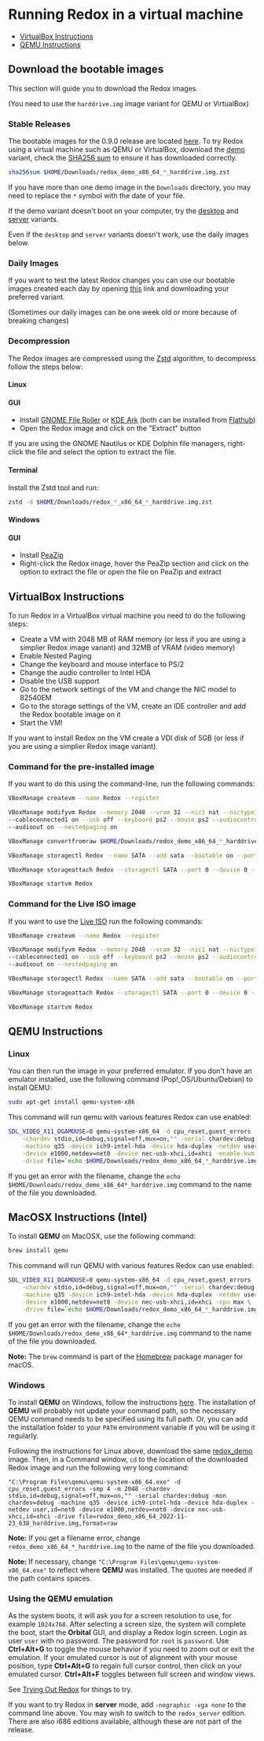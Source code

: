 # Running Redox in a virtual machine

- [VirtualBox Instructions](#virtualbox-instructions)
- [QEMU Instructions](#qemu-instructions)

## Download the bootable images

This section will guide you to download the Redox images.

(You need to use the `harddrive.img` image variant for QEMU or VirtualBox)

### Stable Releases

The bootable images for the 0.9.0 release are located [here](https://static.redox-os.org/releases/0.9.0/x86_64/). To try Redox using a virtual machine such as QEMU or VirtualBox, download the [demo](https://static.redox-os.org/releases/0.9.0/x86_64/redox_demo_x86_64_2024-09-07_1225_harddrive.img.zst) variant, check the [SHA256 sum](https://static.redox-os.org/releases/0.9.0/x86_64/SHA256SUM) to ensure it has downloaded correctly.

```sh
sha256sum $HOME/Downloads/redox_demo_x86_64_*_harddrive.img.zst
```

If you have more than one demo image in the `Downloads` directory, you may need to replace the `*` symbol with the date of your file.

If the demo variant doesn't boot on your computer, try the [desktop](https://static.redox-os.org/releases/0.9.0/x86_64/redox_desktop_x86_64_2024-09-07_1225_harddrive.img.zst) and [server](https://static.redox-os.org/releases/0.9.0/x86_64/redox_server_x86_64_2024-09-07_1225_harddrive.img.zst) variants.

Even if the `desktop` and `server` variants doesn't work, use the daily images below.

### Daily Images

If you want to test the latest Redox changes you can use our bootable images created each day by opening [this](https://static.redox-os.org/img) link and downloading your preferred variant.

(Sometimes our daily images can be one week old or more because of breaking changes)

### Decompression

The Redox images are compressed using the [Zstd](https://github.com/facebook/zstd) algorithm, to decompress follow the steps below:

#### Linux

#### GUI

- Install [GNOME File Roller](https://gitlab.gnome.org/GNOME/file-roller) or [KDE Ark](https://apps.kde.org/ark/) (both can be installed from [Flathub](https://flathub.org/))
- Open the Redox image and click on the "Extract" button

If you are using the GNOME Nautilus or KDE Dolphin file managers, right-click the file and select the option to extract the file.

#### Terminal

Install the Zstd tool and run:

```sh
zstd -d $HOME/Downloads/redox_*_x86_64_*_harddrive.img.zst
```

#### Windows

#### GUI

- Install [PeaZip](https://peazip.github.io/)
- Right-click the Redox image, hover the PeaZip section and click on the option to extract the file or open the file on PeaZip and extract

## VirtualBox Instructions

To run Redox in a VirtualBox virtual machine you need to do the following steps:

- Create a VM with 2048 MB of RAM memory (or less if you are using a simplier Redox image variant) and 32MB of VRAM (video memory)
- Enable Nested Paging
- Change the keyboard and mouse interface to PS/2
- Change the audio controller to Intel HDA
- Disable the USB support
- Go to the network settings of the VM and change the NIC model to 82540EM
- Go to the storage settings of the VM, create an IDE controller and add the Redox bootable image on it
- Start the VM!

If you want to install Redox on the VM create a VDI disk of 5GB (or less if you are using a simplier Redox image variant).

### Command for the pre-installed image

If you want to do this using the command-line, run the following commands:

```sh
VBoxManage createvm --name Redox --register
```

```sh
VBoxManage modifyvm Redox --memory 2048 --vram 32 --nic1 nat --nictype1 82540EM \
--cableconnected1 on --usb off --keyboard ps2 --mouse ps2 --audiocontroller hda \
--audioout on --nestedpaging on
```

```sh
VBoxManage convertfromraw $HOME/Downloads/redox_demo_x86_64_*_harddrive.img harddrive.vdi
```

```sh
VBoxManage storagectl Redox --name SATA --add sata --bootable on --portcount 1
```

```sh
VBoxManage storageattach Redox --storagectl SATA --port 0 --device 0 --type hdd --medium harddrive.vdi
```

```sh
VBoxManage startvm Redox
```

### Command for the Live ISO image

If you want to use the [Live ISO](https://static.redox-os.org/releases/0.9.0/x86_64/redox_demo_x86_64_2024-09-07_1225_livedisk.iso.zst) run the following commands:

```sh
VBoxManage createvm --name Redox --register
```

```sh
VBoxManage modifyvm Redox --memory 2048 --vram 32 --nic1 nat --nictype1 82540EM \
--cableconnected1 on --usb off --keyboard ps2 --mouse ps2 --audiocontroller hda \
--audioout on --nestedpaging on
```

```sh
VBoxManage storagectl Redox --name SATA --add sata --bootable on --portcount 1
```

```sh
VBoxManage storageattach Redox --storagectl SATA --port 0 --device 0 --type dvddrive --medium $HOME/Downloads/redox_demo_x86_64_*_livedisk.iso
```

```sh
VBoxManage startvm Redox
```

## QEMU Instructions

### Linux

You can then run the image in your preferred emulator. If you don't have an emulator installed, use the following command (Pop!\_OS/Ubuntu/Debian) to install QEMU:

```sh
sudo apt-get install qemu-system-x86
```

This command will run qemu with various features Redox can use enabled:

```sh
SDL_VIDEO_X11_DGAMOUSE=0 qemu-system-x86_64 -d cpu_reset,guest_errors -smp 4 -m 2048 \
    -chardev stdio,id=debug,signal=off,mux=on,"" -serial chardev:debug -mon chardev=debug \
    -machine q35 -device ich9-intel-hda -device hda-duplex -netdev user,id=net0 \
    -device e1000,netdev=net0 -device nec-usb-xhci,id=xhci -enable-kvm -cpu host \
	-drive file=`echo $HOME/Downloads/redox_demo_x86_64_*_harddrive.img`,format=raw
```

If you get an error with the filename, change the `echo $HOME/Downloads/redox_demo_x86_64*_harddrive.img` command to the name of the file you downloaded.

## MacOSX Instructions (Intel)

To install **QEMU** on MacOSX, use the following command:

```sh
brew install qemu
```

This command will run QEMU with various features Redox can use enabled:

```sh
SDL_VIDEO_X11_DGAMOUSE=0 qemu-system-x86_64 -d cpu_reset,guest_errors -smp 4 -m 2048 \
    -chardev stdio,id=debug,signal=off,mux=on,"" -serial chardev:debug -mon chardev=debug \
    -machine q35 -device ich9-intel-hda -device hda-duplex -netdev user,id=net0 \
    -device e1000,netdev=net0 -device nec-usb-xhci,id=xhci -cpu max \
	-drive file=`echo $HOME/Downloads/redox_demo_x86_64_*_harddrive.img`,format=raw
```

If you get an error with the filename, change the `echo $HOME/Downloads/redox_demo_x86_64*_harddrive.img` command to the name of the file you downloaded.

**Note:** The `brew` command is part of the [Homebrew](https://brew.sh/) package manager for macOS.

### Windows

To install **QEMU** on Windows, follow the instructions [here](https://www.qemu.org/download/#windows). The installation of **QEMU** will probably not update your command path, so the necessary QEMU command needs to be specified using its full path. Or, you can add the installation folder to your `PATH` environment variable if you will be using it regularly.

Following the instructions for Linux above, download the same [redox_demo](https://static.redox-os.org/releases/0.8.0/x86_64/redox_demo_x86_64_2022-11-23_638_harddrive.img) image. Then, in a Command window, `cd` to the location of the downloaded Redox image and run the following very long command:

```
"C:\Program Files\qemu\qemu-system-x86_64.exe" -d cpu_reset,guest_errors -smp 4 -m 2048 -chardev stdio,id=debug,signal=off,mux=on,"" -serial chardev:debug -mon chardev=debug -machine q35 -device ich9-intel-hda -device hda-duplex -netdev user,id=net0 -device e1000,netdev=net0 -device nec-usb-xhci,id=xhci -drive file=redox_demo_x86_64_2022-11-23_638_harddrive.img,format=raw
```

**Note:** If you get a filename error, change `redox_demo_x86_64_*_harddrive.img` to the name of the file you downloaded.

**Note:** If necessary, change `"C:\Program Files\qemu\qemu-system-x86_64.exe"` to reflect where **QEMU** was installed. The quotes are needed if the path contains spaces.

### Using the QEMU emulation

As the system boots, it will ask you for a screen resolution to use, for example `1024x768`. After selecting a screen size, the system will complete the boot, start the **Orbital** GUI, and display a Redox login screen. Login as user `user` with no password. The password for `root` is `password`. Use **Ctrl+Alt+G** to toggle the mouse behavior if you need to zoom out or exit the emulation. If your emulated cursor is out of alignment with your mouse position, type **Ctrl+Alt+G** to regain full cursor control, then click on your emulated cursor. **Ctrl+Alt+F** toggles between full screen and window views.

See [Trying Out Redox](./ch02-04-trying-out-redox.md) for things to try.

If you want to try Redox in **server** mode, add `-nographic -vga none` to the command line above. You may wish to switch to the `redox_server` edition. There are also i686 editions available, although these are not part of the release.
